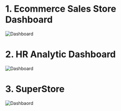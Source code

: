 # 1. Ecommerce Sales Store Dashboard
![Dashboard](https://github.com/saadakhtarse/powerbi_projects/assets/98681830/f618c213-e926-476f-a2b0-9b6e1d35c90a)


# 2. HR Analytic Dashboard
![Dashboard](https://github.com/saadakhtarse/powerbi_projects/assets/98681830/b1b39d84-9716-4066-971b-34a306cfd6a9)


# 3. SuperStore
![Dashbaord](https://github.com/saadakhtarse/powerbi_projects/assets/98681830/ddb10cea-a17c-4d8e-a0a4-d6fdab9614bd)
